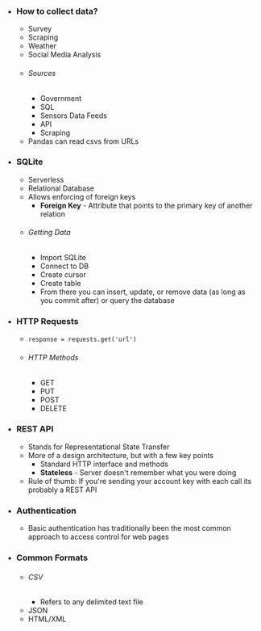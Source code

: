 
- ### How to collect data?
	- Survey
	- Scraping
	- Weather
	- Social Media Analysis
	- ###### Sources
		- Government
		- SQL
		- Sensors Data Feeds
		- API
		- Scraping
	- Pandas can read csvs from URLs

- ### SQLite
	- Serverless
	- Relational Database
	- Allows enforcing of foreign keys
		- **Foreign Key** - Attribute that points to the primary key of another relation
	- ###### Getting Data
		- Import SQLite
		- Connect to DB
		- Create cursor
		- Create table
		- From there you can insert, update, or remove data (as long as you commit after) or query the database

- ### HTTP Requests
	- `response = requests.get('url')`
	- ###### HTTP Methods
		- GET
		- PUT
		- POST
		- DELETE

- ### REST API
	- Stands for Representational State Transfer
	- More of a design architecture, but with a few key points
		- Standard HTTP interface and methods
		- **Stateless** - Server doesn't remember what you were doing
	- Rule of thumb: If you're sending your account key with each call its probably a REST API

- ### Authentication
	- Basic authentication has traditionally been the most common approach to access control for web pages

- ### Common Formats
	- ###### CSV
		- Refers to any delimited text file
	- JSON
	- HTML/XML

